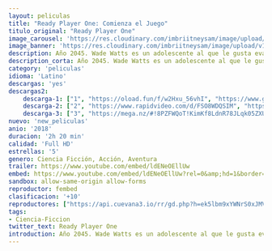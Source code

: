 ```yaml
---
layout: peliculas
title: "Ready Player One: Comienza el Juego"
titulo_original: "Ready Player One"
image_carousel: 'https://res.cloudinary.com/imbriitneysam/image/upload/v1542847714/one-poster-min.jpg'
image_banner: 'https://res.cloudinary.com/imbriitneysam/image/upload/v1542847714/one-banner-min.jpg'
description: Año 2045. Wade Watts es un adolescente al que le gusta evadirse del cada vez más sombrío mundo real a través de una popular utopía virtual a escala global llamada Oasis, hasta que su excéntrico y multimillonario creador muere. Antes de morir, ofrece su fortuna como premio a una elaborada búsqueda del tesoro a través de los rincones más inhóspitos de su creación. Será el punto de partida para que Wade se enfrente a jugadores, poderosos enemigos corporativos y otros competidores despiadados dispuestos a hacer lo que sea, tanto dentro de Oasis como del mundo real, para hacerse con el premio.
description_corta: Año 2045. Wade Watts es un adolescente al que le gusta evadirse del cada vez más sombrío mundo real a través de una popular utopía virtual a escala global llamada Oasis, hasta que su excéntrico y multimillonario creador muere. Antes de morir, ofrece su..
category: 'peliculas'
idioma: 'Latino'
descargas: 'yes'
descargas2:
    descarga-1: ["1", "https://oload.fun/f/w2Hxu_56vhI", "https://www.google.com/s2/favicons?domain=openload.co","OpenLoad","https://res.cloudinary.com/imbriitneysam/image/upload/v1541473684/mexico.png", "Latino", "Full HD"]
    descarga-2: ["2", "https://www.rapidvideo.com/d/FSO8WDQSIM", "https://www.google.com/s2/favicons?domain=www.rapidvideo.com","RapidVideo","https://res.cloudinary.com/imbriitneysam/image/upload/v1541473684/mexico.png", "Latino", "Full HD"]
    descarga-3: ["3", "https://mega.nz/#!8PZFWQoT!KimKf8LdnR78JLqk05ZXUmoWNTGDD73oNwZArcSkvmU", "https://www.google.com/s2/favicons?domain=mega.nz","Mega","https://res.cloudinary.com/imbriitneysam/image/upload/v1541473684/mexico.png", "Latino", "Full HD"]
nuevo: 'new_peliculas'
anio: '2018'
duracion: '2h 20 min'
calidad: 'Full HD'
estrellas: '5'
genero: Ciencia Ficción, Acción, Aventura
trailer: https://www.youtube.com/embed/ldENeOEllUw
embed: https://www.youtube.com/embed/ldENeOEllUw?rel=0&amp;hd=1&border=0&wmode=opaque&enablejsapi=1&modestbranding=1&controls=1&showinfo=1
sandbox: allow-same-origin allow-forms
reproductor: fembed
clasificacion: '+10'
reproductores: ["https://api.cuevana3.io/rr/gd.php?h=ek5lbm9xYWNrS0xJMVp5b21KREk0dFBLbjVkaHhkRGdrOG1jbnBpUnhhS1ZrNk4rblpmVDU4amNrb1ozd2RhN3hjaXJpcFhEMk0yUjBXT2FuYnlqcWRTU3FadVkyUT09"]
tags:
- Ciencia-Ficcion
twitter_text: Ready Player One
introduction: Año 2045. Wade Watts es un adolescente al que le gusta evadirse del cada vez más sombrío mundo real a través de una popular utopía virtual a escala global llamada Oasis, hasta que su excéntrico y multimillonario creador muere. Antes de morir, ofrece su
---
```













